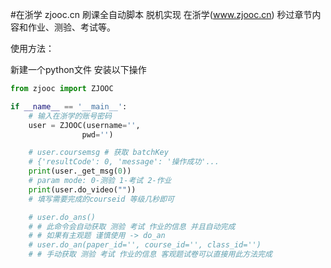#在浙学 zjooc.cn 刷课全自动脚本
脱机实现 在浙学(www.zjooc.cn) 秒过章节内容和作业、测验、考试等。



使用方法：

新建一个python文件 安装以下操作 

```python
from zjooc import ZJOOC

if __name__ == '__main__':
	# 输入在浙学的账号密码
    user = ZJOOC(username='', 
                pwd='')

    # user.coursemsg # 获取 batchKey 
    # {'resultCode': 0, 'message': '操作成功'...
    print(user._get_msg(0))
    # param mode: 0-测验 1-考试 2-作业
    print(user.do_video(""))
    # 填写需要完成的courseid 等级几秒即可

    # user.do_ans()
    # # 此命令会自动获取 测验 考试 作业的信息 并且自动完成
    # # 如果有主观题 谨慎使用 -> do_an
    # user.do_an(paper_id='', course_id='', class_id='')
    # # 手动获取 测验 考试 作业的信息 客观题试卷可以直接用此方法完成
```

